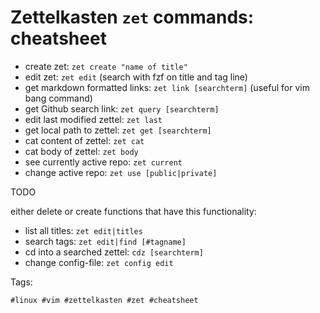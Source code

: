 # Zettelkasten `zet` commands: cheatsheet

* create zet: `zet create "name of title"`
* edit zet: `zet edit` (search with fzf on title and tag line)
* get markdown formatted links: `zet link [searchterm]` (useful for vim bang command)
* get Github search link: `zet query [searchterm]`
* edit last modified zettel: `zet last`
* get local path to zettel: `zet get [searchterm]`
* cat content of zettel: `zet cat`
* cat body of zettel: `zet body`
* see currently active repo: `zet current`
* change active repo: `zet use [public|private]`

TODO 

either delete or create functions that have this functionality:

* list all titles: `zet edit|titles`
* search tags: `zet edit|find [#tagname]`
* cd into a searched zettel: `cdz [searchterm]`
* change config-file: `zet config edit`

Tags:

    #linux #vim #zettelkasten #zet #cheatsheet
